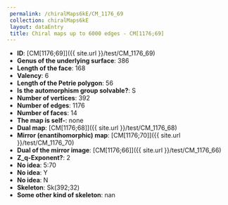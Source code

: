 ```yaml
--- 
 permalink: /chiralMaps6kE/CM_1176_69 
 collection: chiralMaps6kE
 layout: dataEntry
 title: Chiral maps up to 6000 edges - CM[1176;69]
---
```


- **ID**: [CM[1176;69]]({{ site.url }}/test/CM_1176_69)
- **Genus of the underlying surface**: 386
- **Length of the face**: 168
- **Valency**: 6
- **Length of the Petrie polygon**: 56
- **Is the automorphism group solvable?**: S
- **Number of vertices**: 392
- **Number of edges**: 1176
- **Number of faces**: 14
- **The map is self-**: none
- **Dual map**: [CM[1176;68]]({{ site.url }}/test/CM_1176_68)
- **Mirror (enantihomorphic) map**: [CM[1176;70]]({{ site.url }}/test/CM_1176_70)
- **Dual of the mirror image**: [CM[1176;66]]({{ site.url }}/test/CM_1176_66)
- **Z_q-Exponent?**: 2
- **No idea**:  5:70
- **No idea**: Y
- **No idea**: N
- **Skeleton**: Sk(392;32)
- **Some other kind of skeleton**: nan
